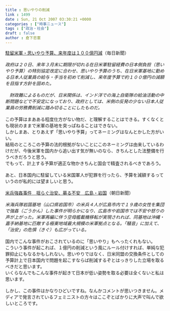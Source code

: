 ```yaml
---
title : 思いやりの削減
link : 1499
date : Sun, 21 Oct 2007 03:30:21 +0000
categories : ["時事ニュース"]
tags : ["政治・社会"]
draft : false
author : 倉下忠憲
---
```


<A HREF="http://www.yomiuri.co.jp/politics/news/20071021it01.htm" TARGET="_blank">駐留米軍・思いやり予算、来年度は１００億円減</A>（毎日新聞）<BR><BR><I>政府は２０日、来年３月末に期限が切れる在日米軍駐留経費の日本側負担（思いやり予算）の特別協定改定に合わせ、思いやり予算のうち、在日米軍基地に勤める日本人従業員の給与・手当を初めて削減し、来年度予算で約１００億円の減額を目指す方針を固めた。<BR><BR>　財政難によるものだが、日米関係は、インド洋での海上自衛隊の給油活動の中断問題などで不安定になっており、政府としては、米側の反発の少ない日本人従業員の労務費削減に踏み切ることにしたものだ。</I><BR><BR>この予算はまあある程度仕方がない物だ、と理解することはできる。すくなくとも現状のままで米軍の基地を突っぱねることはできない。<BR>しかしまあ、とりあえず「思いやり予算」ってネーミングはなんとかした方がいい。<BR>結局のところこの予算の法的根拠がないことにこのネーミングは由来しているわけだが、今後米軍を国内から追い出す気が無いのなら、きちんとした法整備を行うべきだろうと思う。<BR>でもって、計上する予算が適正な物かきちんと国会で精査されるべきであろう。<BR><BR>あと、日本国内に駐留している米国軍人が犯罪を行ったら、予算を減額するっていうのが私的には望ましいと思う。<BR><BR><A HREF="http://www.asahi.com/national/update/1020/OSK200710200102.html" TARGET="_blank">米兵強姦事件　揺らぐ治安、募る不安　広島・岩国</A>（朝日新聞）<BR><BR><I>米海兵隊岩国基地（山口県岩国市）の米兵４人が広島市内で１９歳の女性を集団で強姦（ごうかん）した事件が明らかになり、広島市や岩国市では不安や怒りの声が上がった。米軍再編に伴う空母艦載機移転が実現されれば、同基地は沖縄・嘉手納基地に匹敵する極東地域最大規模の米軍拠点となる。「騒音」に加えて、「治安」の危惧（きぐ）も広がっている。</I><BR><BR>国内でこんな事件がおこされているのに「思いやり」もへったくれもない。<BR>こういう事件が起これば、１億円の削減という風にルール付けすれば、単純な犯罪抑止にもなるかもしれない。思いやりではなく、日米同盟の交換条件としての予算計上で日本国内で問題を起こすならば削減するぞとはっきりした立場を取るべきだと思います。<BR>いくらなんでもこんな事件が起きて日本が低い姿勢を取る必要は全くないと私は思います。<BR><BR>しかし、この事件はかなりひどいですね。なんかコメントが思いつきません。メディアで発言されているフェミニストの方々はここぞとばかりに大声で叫んで欲しいところです。<BR><br><br>
